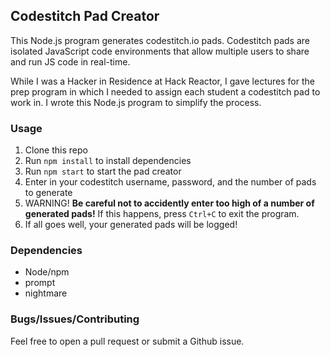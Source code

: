 ## Codestitch Pad Creator

This Node.js program generates codestitch.io pads. Codestitch pads are isolated JavaScript code environments that allow multiple users to share and run JS code in real-time.

While I was a Hacker in Residence at Hack Reactor, I gave lectures for the prep program in which I needed to assign each student a codestitch pad to work in. I wrote this Node.js program to simplify the process.

### Usage

1. Clone this repo
2. Run `npm install` to install dependencies
3. Run `npm start` to start the pad creator
4. Enter in your codestitch username, password, and the number of pads to generate
5. WARNING! **Be careful not to accidently enter too high of a number of generated pads!** If this happens, press `Ctrl+C` to exit the program.
6. If all goes well, your generated pads will be logged!

### Dependencies

- Node/npm
- prompt
- nightmare

### Bugs/Issues/Contributing

Feel free to open a pull request or submit a Github issue.